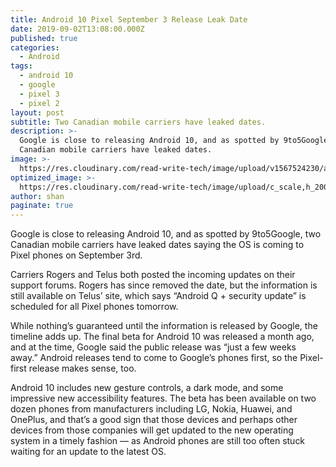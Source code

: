 ```yaml
---
title: Android 10 Pixel September 3 Release Leak Date
date: 2019-09-02T13:08:00.000Z
published: true
categories:
  - Android
tags:
  - android 10
  - google
  - pixel 3
  - pixel 2
layout: post
subtitle: Two Canadian mobile carriers have leaked dates.
description: >-
  Google is close to releasing Android 10, and as spotted by 9to5Google, two
  Canadian mobile carriers have leaked dates.
image: >-
  https://res.cloudinary.com/read-write-tech/image/upload/v1567524230/acastro_190315_1777_android_Q_0003.0.0_zgfx2t.webp
optimized_image: >-
  https://res.cloudinary.com/read-write-tech/image/upload/c_scale,h_200,w_380/acastro_190315_1777_android_Q_0003.0.0_zgfx2t.webp
author: shan
paginate: true
---
```


Google is close to releasing Android 10, and as spotted by 9to5Google, two Canadian mobile carriers have leaked dates saying the OS is coming to Pixel phones on September 3rd.

Carriers Rogers and Telus both posted the incoming updates on their support forums. Rogers has since removed the date, but the information is still available on Telus’ site, which says “Android Q + security update” is scheduled for all Pixel phones tomorrow.

While nothing’s guaranteed until the information is released by Google, the timeline adds up. The final beta for Android 10 was released a month ago, and at the time, Google said the public release was “just a few weeks away.” Android releases tend to come to Google’s phones first, so the Pixel-first release makes sense, too.

Android 10 includes new gesture controls, a dark mode, and some impressive new accessibility features. The beta has been available on two dozen phones from manufacturers including LG, Nokia, Huawei, and OnePlus, and that’s a good sign that those devices and perhaps other devices from those companies will get updated to the new operating system in a timely fashion — as Android phones are still too often stuck waiting for an update to the latest OS.
